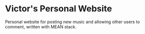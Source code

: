 # Victor's Personal Website
Personal website for posting new music and allowing other users to comment, written with MEAN stack.
